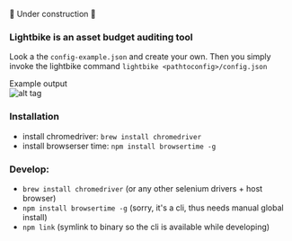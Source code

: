 :construction: Under construction :construction:

### Lightbike is an asset budget auditing tool
Look a the `config-example.json` and create your own. 
Then you simply invoke the lightbike command `lightbike <pathtoconfig>/config.json`

Example output  
![alt tag](http://i.imgur.com/AhdOP20.jpg)


### Installation
  - install chromedriver:     `brew install chromedriver`
  - install browserser time:  `npm install browsertime -g`

### Develop:
  - `brew install chromedriver` (or any other selenium drivers + host browser)
  - `npm install browsertime -g` (sorry, it's a cli, thus needs manual global install)
  - `npm link` (symlink to binary so the cli is available while developing)
